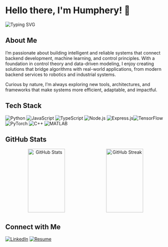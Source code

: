 # Hello there, I'm Humphery! 👋

<img src="https://readme-typing-svg.herokuapp.com?font=Fira+Code&pause=1000&color=2986cc&width=435&lines=Backend+Development;Machine+Learning;Control+Systems;Data+Engineering;Modern+Control;Robotics;" alt="Typing SVG" />

## About Me

I’m passionate about building intelligent and reliable systems that connect backend development, machine learning, and control principles. With a foundation in control theory and data-driven modeling, I enjoy creating solutions that bridge algorithms with real-world applications, from modern backend services to robotics and industrial systems.

Curious by nature, I’m always exploring new tools, architectures, and frameworks that make systems more efficient, adaptable, and impactful.

## Tech Stack

![Python](https://img.shields.io/badge/-Python-black?style=flat-square&logo=Python) ![JavaScript](https://img.shields.io/badge/-JavaScript-F7DF1E?style=flat-square&logo=javascript&logoColor=black)
![TypeScript](https://img.shields.io/badge/-TypeScript-3178C6?style=flat-square&logo=typescript&logoColor=white)
![Node.js](https://img.shields.io/badge/-Node.js-339933?style=flat-square&logo=node.js&logoColor=white)
![Express.js](https://img.shields.io/badge/-Express.js-000000?style=flat-square&logo=express&logoColor=white)![TensorFlow](https://img.shields.io/badge/-TensorFlow-black?style=flat-square&logo=TensorFlow) ![PyTorch](https://img.shields.io/badge/-PyTorch-EE4C2C?style=flat-square&logo=PyTorch&logoColor=white) ![C++](https://img.shields.io/badge/-C++-00599C?style=flat-square&logo=C%2B%2B&logoColor=white) ![MATLAB](https://img.shields.io/badge/-MATLAB-0076A8?style=flat-square&logo=Mathworks)

## GitHub Stats

<p align="center">
  <img src="https://github-readme-stats.vercel.app/api?username=Humphery7&show_icons=true&theme=tokyonight" alt="GitHub Stats" style="height: 200px; width: 48%;" />
  <img src="https://github-readme-streak-stats.herokuapp.com/?user=Humphery7&theme=tokyonight" alt="GitHub Streak" style="height: 200px; width: 48%;" />
</p>

## Connect with Me
[![LinkedIn](https://img.shields.io/badge/-LinkedIn-0077B5?style=flat-square&logo=Linkedin&logoColor=white)](https://www.linkedin.com/in/humpheryotu/)
[![Resume](https://img.shields.io/badge/-Resume-4285F4?style=flat-square&logo=Google-Drive&logoColor=white)](https://drive.google.com/file/d/1MioJEuu7GvDE1wMzopa2OCnIMLfCANah/view?usp=sharing)

